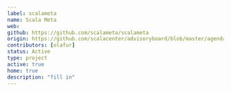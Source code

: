 ```yaml
---
label: scalameta
name: Scala Meta
web:
github: https://github.com/scalameta/scalameta
origin: https://github.com/scalacenter/advisoryboard/blob/master/agendas/001-2016-q2.md
contributors: [olafur]
status: Active
type: project
active: true
home: true
description: "fill in"
---
```


